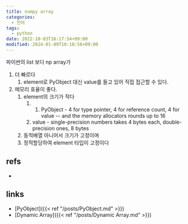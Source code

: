 ```yaml
---
title: numpy array
categories:
  - 언어
tags:
  - python
date: 2022-10-03T16:17:54+09:00
modified: 2024-01-09T10:18:56+09:00
---
```

파이썬의 list 보다 np array가 
1) 더 빠르다 
	1. element로 PyObject 대신 value를 들고 있어 직접 접근할 수 있다.
2) 메모리 효율이 좋다. 
	1. element의 크기가 작다
		1. 1. PyObject - 4 for type pointer, 4 for reference count, 4 for value -- and the memory allocators rounds up to 16
		2. value - single-precision numbers takes 4 bytes each, double-precision ones, 8 bytes
	2. 동적배열 아니어서 크기가 고정이며
	3. 정적할당하여 element 타입이 고정이다


## refs
- 


## links
- [PyObject]({{< ref "/posts/PyObject.md" >}})
- [Dynamic Array]({{< ref "/posts/Dynamic Array.md" >}})
